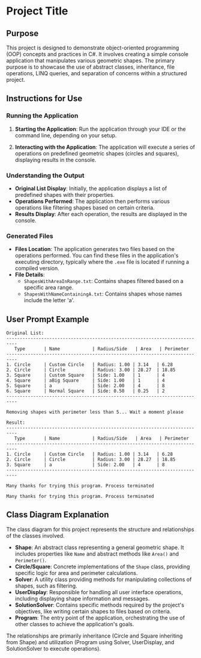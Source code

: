 ﻿
# Project Title

## Purpose

This project is designed to demonstrate object-oriented programming (OOP) concepts and practices in C#. It involves creating a simple console application that manipulates various geometric shapes. The primary purpose is to showcase the use of abstract classes, inheritance, file operations, LINQ queries, and separation of concerns within a structured project.

## Instructions for Use

### Running the Application

1. **Starting the Application**: Run the application through your IDE or the command line, depending on your setup.

2. **Interacting with the Application**: The application will execute a series of operations on predefined geometric shapes (circles and squares), displaying results in the console.

### Understanding the Output

- **Original List Display**: Initially, the application displays a list of predefined shapes with their properties.
- **Operations Performed**: The application then performs various operations like filtering shapes based on certain criteria.
- **Results Display**: After each operation, the results are displayed in the console.

### Generated Files

- **Files Location**: The application generates two files based on the operations performed. You can find these files in the application's executing directory, typically where the `.exe` file is located if running a compiled version.
- **File Details**:
  - `ShapesWithAreaInRange.txt`: Contains shapes filtered based on a specific area range.
  - `ShapesWithNameContainingA.txt`: Contains shapes whose names include the letter 'a'.

## User Prompt Example

```
Original List:
--------------------------------------------------------------------------
   Type       | Name            | Radius/Side   | Area   | Perimeter
--------------------------------------------------------------------------
1. Circle     | Custom Circle   | Radius: 1.00 | 3.14   | 6.28
2. Circle     | Circle          | Radius: 3.00 | 28.27  | 18.85
3. Square     | Custom Square   | Side: 1.00   | 1      | 4
4. Square     | aBig Square     | Side: 1.00   | 1      | 4
5. Square     | a               | Side: 2.00   | 4      | 8
6. Square     | Normal Square   | Side: 0.50   | 0.25   | 2
--------------------------------------------------------------------------

Removing shapes with perimeter less than 5... Wait a moment please

Result:
--------------------------------------------------------------------------
   Type       | Name            | Radius/Side   | Area   | Perimeter
--------------------------------------------------------------------------
1. Circle     | Custom Circle   | Radius: 1.00 | 3.14   | 6.28
2. Circle     | Circle          | Radius: 3.00 | 28.27  | 18.85
3. Square     | a               | Side: 2.00   | 4      | 8
--------------------------------------------------------------------------

Many thanks for trying this program. Process terminated

Many thanks for trying this program. Process terminated
```

## Class Diagram Explanation

The class diagram for this project represents the structure and relationships of the classes involved.

- **Shape**: An abstract class representing a general geometric shape. It includes properties like `Name` and abstract methods like `Area()` and `Perimeter()`.
- **Circle/Square**: Concrete implementations of the `Shape` class, providing specific logic for area and perimeter calculations.
- **Solver**: A utility class providing methods for manipulating collections of shapes, such as filtering.
- **UserDisplay**: Responsible for handling all user interface operations, including displaying shape information and messages.
- **SolutionSolver**: Contains specific methods required by the project's objectives, like writing certain shapes to files based on criteria.
- **Program**: The entry point of the application, orchestrating the use of other classes to achieve the application's goals.

The relationships are primarily inheritance (Circle and Square inheriting from Shape) and utilization (Program using Solver, UserDisplay, and SolutionSolver to execute operations).

